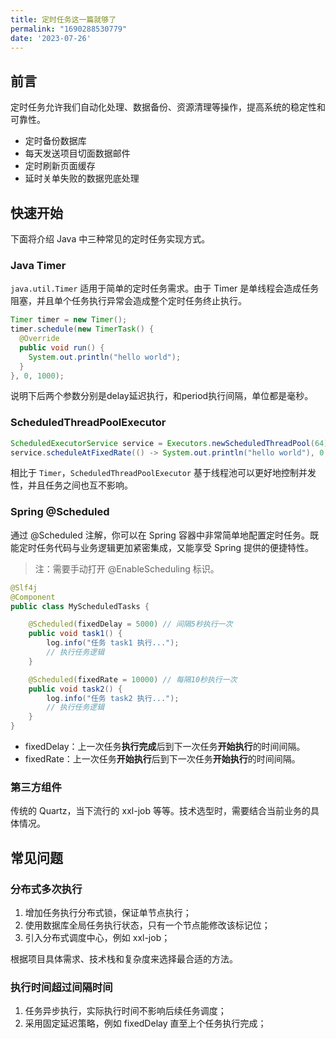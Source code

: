 ```yaml
---
title: 定时任务这一篇就够了
permalink: "1690288530779"
date: '2023-07-26'
---
```


## 前言

定时任务允许我们自动化处理、数据备份、资源清理等操作，提高系统的稳定性和可靠性。

- 定时备份数据库
- 每天发送项目切面数据邮件
- 定时刷新页面缓存
- 延时关单失败的数据兜底处理

## 快速开始

下面将介绍 Java 中三种常见的定时任务实现方式。

### Java Timer

`java.util.Timer` 适用于简单的定时任务需求。由于 Timer 是单线程会造成任务阻塞，并且单个任务执行异常会造成整个定时任务终止执行。

```java
Timer timer = new Timer();
timer.schedule(new TimerTask() {
  @Override
  public void run() {
    System.out.println("hello world");
  }
}, 0, 1000);
```

说明下后两个参数分别是delay延迟执行，和period执行间隔，单位都是毫秒。

### ScheduledThreadPoolExecutor

```java
ScheduledExecutorService service = Executors.newScheduledThreadPool(64);
service.scheduleAtFixedRate(() -> System.out.println("hello world"), 0, 1, TimeUnit.SECONDS);
```

相比于 `Timer`，`ScheduledThreadPoolExecutor` 基于线程池可以更好地控制并发性，并且任务之间也互不影响。

### Spring @Scheduled

通过 @Scheduled 注解，你可以在 Spring 容器中非常简单地配置定时任务。既能定时任务代码与业务逻辑更加紧密集成，又能享受 Spring 提供的便捷特性。

> 注：需要手动打开 @EnableScheduling 标识。

```java
@Slf4j
@Component
public class MyScheduledTasks {

    @Scheduled(fixedDelay = 5000) // 间隔5秒执行一次
    public void task1() {
        log.info("任务 task1 执行...");
        // 执行任务逻辑
    }

    @Scheduled(fixedRate = 10000) // 每隔10秒执行一次
    public void task2() {
        log.info("任务 task2 执行...");
        // 执行任务逻辑
    }
}
```

- fixedDelay：上一次任务**执行完成**后到下一次任务**开始执行**的时间间隔。
- fixedRate：上一次任务**开始执行**后到下一次任务**开始执行**的时间间隔。

### 第三方组件

传统的 Quartz，当下流行的 xxl-job 等等。技术选型时，需要结合当前业务的具体情况。

## 常见问题

### 分布式多次执行

1. 增加任务执行分布式锁，保证单节点执行；
2. 使用数据库全局任务执行状态，只有一个节点能修改该标记位；
3. 引入分布式调度中心，例如 xxl-job；

根据项目具体需求、技术栈和复杂度来选择最合适的方法。

### 执行时间超过间隔时间

1. 任务异步执行，实际执行时间不影响后续任务调度；
2. 采用固定延迟策略，例如 fixedDelay 直至上个任务执行完成；